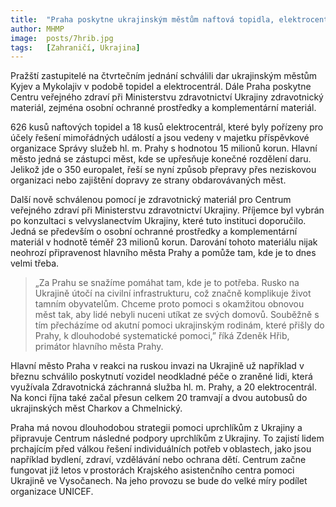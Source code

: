 ```yaml
---
title:  "Praha poskytne ukrajinským městům naftová topidla, elektrocentrály a zdravotnický materiál"
author: MHMP
image:  posts/7hrib.jpg
tags:   [Zahraničí, Ukrajina]
---
```


Pražští zastupitelé na čtvrtečním jednání schválili dar ukrajinským městům Kyjev a Mykolajiv v podobě topidel a elektrocentrál. Dále Praha poskytne Centru veřejného zdraví při Ministerstvu zdravotnictví Ukrajiny zdravotnický materiál, zejména osobní ochranné prostředky a komplementární materiál.

626 kusů naftových topidel a 18 kusů elektrocentrál, které byly pořízeny pro účely řešení mimořádných událostí a jsou vedeny v majetku příspěvkové organizace Správy služeb hl. m. Prahy s hodnotou 15 milionů korun. Hlavní město jedná se zástupci měst, kde se upřesňuje konečné rozdělení daru. Jelikož jde o 350 europalet, řeší se nyní způsob přepravy přes neziskovou organizaci nebo zajištění dopravy ze strany obdarovávaných měst.

Další nově schválenou pomocí je zdravotnický materiál pro Centrum veřejného zdraví při Ministerstvu zdravotnictví Ukrajiny. Příjemce byl vybrán po konzultaci s velvyslanectvím Ukrajiny, které tuto instituci doporučilo. Jedná se především o osobní ochranné prostředky a komplementární materiál v hodnotě téměř 23 milionů korun. Darování tohoto materiálu nijak neohrozí připravenost hlavního města Prahy a pomůže tam, kde je to dnes velmi třeba.

> „Za Prahu se snažíme pomáhat tam, kde je to potřeba. Rusko na Ukrajině útočí na civilní infrastrukturu, což značně komplikuje život tamním obyvatelům. Chceme proto pomoci s okamžitou obnovou měst tak, aby lidé nebyli nuceni utíkat ze svých domovů. Souběžně s tím přecházíme od akutní pomoci ukrajinským rodinám, které přišly do Prahy, k dlouhodobé systematické pomoci,” říká Zdeněk Hřib, primátor hlavního města Prahy. 

Hlavní město Praha v reakci na ruskou invazi na Ukrajině už například v březnu schválilo poskytnutí vozidel neodkladné péče o zraněné lidi, která využívala Zdravotnická záchranná služba hl. m. Prahy, a 20 elektrocentrál. Na konci října také začal přesun celkem 20 tramvají a dvou autobusů do ukrajinských měst Charkov a Chmelnický. 

Praha má novou dlouhodobou strategii pomoci uprchlíkům z Ukrajiny a připravuje Centrum následné podpory uprchlíkům z Ukrajiny. To zajistí lidem prchajícím před válkou řešení individuálních potřeb v oblastech, jako jsou například bydlení, zdraví, vzdělávání nebo ochrana dětí. Centrum začne fungovat již letos v prostorách Krajského asistenčního centra pomoci Ukrajině ve Vysočanech. Na jeho provozu se bude do velké míry podílet organizace UNICEF.
